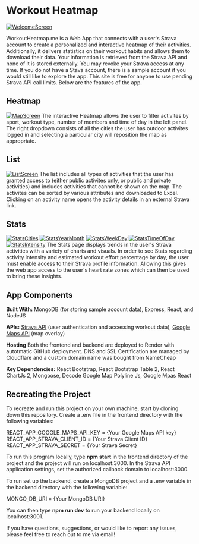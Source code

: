# Workout Heatmap
[![WelcomeScreen](https://i.postimg.cc/NF4wZNsR/Welcome-Screen.png)](https://postimg.cc/T5pSDJWP)

WorkoutHeatmap.me is a Web App that connects with a user's Strava account to create a personalized and
interactive heatmap of their activities. Additionally, it delivers statistics on their workout habits
and allows them to download their data. Your information is retrieved from the Strava API and none of it
is stored externally. You may revoke your Strava access at any time. If you do not have a Stava account,
there is a sample account if you would still like to explore the app. This site is free for anyone to use
pending Strava API call limits. Below are the features of the app.

## Heatmap
[![MapScreen](https://i.postimg.cc/9MVNjQxk/map-screen-13f795f3.png)](https://postimg.cc/8FKbRNgd)
The interactive Heatmap allows the user to filter activites by sport, workout type, number of members and
time of day in the left panel. The right dropdown consists of all the cities the user has outdoor activites
logged in and selecting a particular city will reposition the map as appropriate.

## List
[![ListScreen](https://i.postimg.cc/SQGPzjHb/List-Screen.png)](https://postimg.cc/PNPygftS)
The list includes all types of activities that the user has granted access to (either public activites only,
or public and private activities) and includes activities that cannot be shown on the map. The activites can
be sorted by various attributes and downloaded to Excel. Clicking on an activity name opens the
activity details in an external Strava link.

## Stats
[![StatsCities](https://i.postimg.cc/ZRmNcRC0/Stats-Cities.png)](https://postimg.cc/qtmgBpcd)
[![StatsYearMonth](https://i.postimg.cc/MG7MvSdw/Stats-Year-Month.png)](https://postimg.cc/B8vQVRr7)
[![StatsWeekDay](https://i.postimg.cc/gk1nsJ7d/Stats-Week-Day.png)](https://postimg.cc/CzHhLFY6)
[![StatsTimeOfDay](https://i.postimg.cc/CxjL44DH/Stats-Time-Of-Day.png)](https://postimg.cc/PC5jXYSP)
[![StatsIntensity](https://i.postimg.cc/4xTXnhMK/Stats-Intensity.png)](https://postimg.cc/vcXJNDG)
The Stats page displays trends in the user's Strava activities with a variety of charts and visuals.
In order to see Stats regarding activity intensity and estimated workout effort percentage by day,
the user must enable access to their Strava profile information. Allowing this gives the web app
access to the user's heart rate zones which can then be used to bring these insights.

## App Components
**Built With:** MongoDB (for storing sample account data), Express, React, and NodeJS

**APIs:** [Strava API](http://developers.strava.com/docs/reference/) (user authentication and accessing workout data), [Google Maps API](https://developers.google.com/maps/documentation/javascript/overview) (map overlay)

**Hosting** Both the frontend and backend are deployed to Render with autotmatic GitHub deployment. DNS and SSL Certification
are managed by Cloudflare and a custom domain name was bought from NameCheap

**Key Dependencies:** React Bootstrap, React Bootstrap Table 2, React ChartJs 2, Mongoose, Decode Google Map Polyline Js,
Google Mpas React

## Recreating the Project

To recreate and run this project on your own machine, start by cloning down this repository. Create a .env file
in the frontend directory with the following variables:

REACT_APP_GOOGLE_MAPS_API_KEY = {Your Google Maps API key}\
REACT_APP_STRAVA_CLIENT_ID = {Your Strava Client ID}\
REACT_APP_STRAVA_SECRET = {Your Strava Secret}

To run this program locally, type **npm start** in the frontend directory of the project and the project will
run on localhost:3000. In the Strava API application settings, set the authorized callback domain to localhost:3000.

To run set up the backend, create a MongoDB project and a .env variable in the backend directory with the following
variable:

MONGO_DB_URI = {Your MongoDB URI}

You can then type **npm run dev** to run your backend locally on localhost:3001.

If you have questions, suggestions, or would like to report any issues, please feel free to reach out to me
via email!
